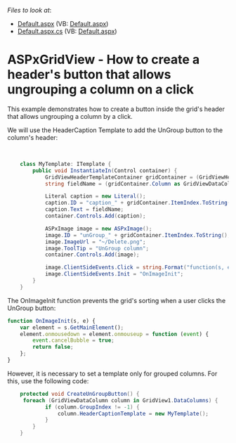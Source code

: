 <!-- default file list -->
*Files to look at*:

* [Default.aspx](./CS/WebSite/Default.aspx) (VB: [Default.aspx](./VB/WebSite/Default.aspx))
* [Default.aspx.cs](./CS/WebSite/Default.aspx.cs) (VB: [Default.aspx](./VB/WebSite/Default.aspx))
<!-- default file list end -->
# ASPxGridView - How to create a header's button that allows ungrouping a column on a click


<p>This example demonstrates how to create a button inside the grid's header that allows ungrouping a column by a click.</p><p>We will use the HeaderCaption Template to add the UnGroup button to the column's header:</p><br />


```cs
    class MyTemplate: ITemplate {
        public void InstantiateIn(Control container) {
            GridViewHeaderTemplateContainer gridContainer = (GridViewHeaderTemplateContainer)container;
            string fieldName = (gridContainer.Column as GridViewDataColumn).FieldName;

            Literal caption = new Literal();
            caption.ID = "caption_" + gridContainer.ItemIndex.ToString();
            caption.Text = fieldName;
            container.Controls.Add(caption);

            ASPxImage image = new ASPxImage();
            image.ID = "unGroup_" + gridContainer.ItemIndex.ToString();
            image.ImageUrl = "~/Delete.png";
            image.ToolTip = "UnGroup column";
            container.Controls.Add(image);

            image.ClientSideEvents.Click = string.Format("function(s, e){{ gridView.UnGroup ('{0}'); }}", fieldName);
            image.ClientSideEvents.Init = "OnImageInit";
        }
    }

```

<p> The OnImageInit function prevents the grid's sorting when a user clicks the UnGroup button:</p>

```js
function OnImageInit(s, e) {
	var element = s.GetMainElement();
	element.onmousedown = element.onmouseup = function (event) {
		event.cancelBubble = true;
		return false;
	};
}

```

<p> However, it is necessary to set a template only for grouped columns. For this, use the following code:<br />


```cs
    protected void CreateUnGroupButton() { 
     foreach (GridViewDataColumn column in GridView1.DataColumns) {
            if (column.GroupIndex != -1) {
                column.HeaderCaptionTemplate = new MyTemplate();
            }
        }
    }
```

 </p>

<br/>


